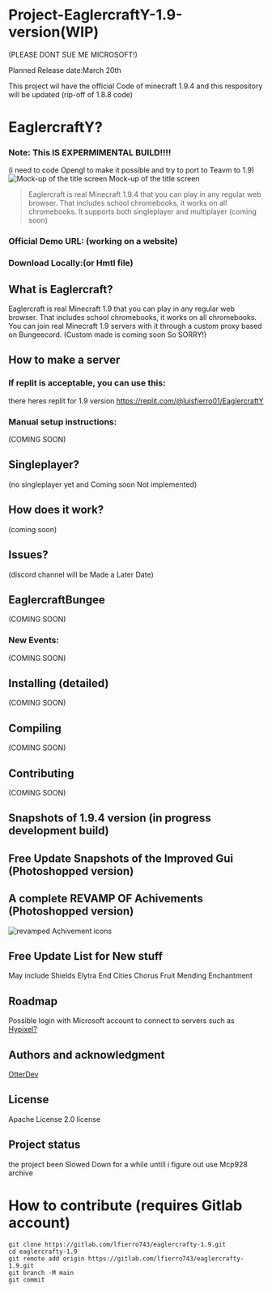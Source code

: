 # Project-EaglercraftY-1.9-version(WIP)
(PLEASE DONT SUE ME MICROSOFT!)

Planned Release date:March 20th

This project wil have the official Code of minecraft  1.9.4 and this respository will be updated
(rip-off of 1.8.8 code)
# EaglercraftY?

### Note: This IS EXPERMIMENTAL BUILD!!!!


(i need to code Opengl to make it possible and try to port to Teavm to 1.9)
![Mock-up of the title screen](https://user-images.githubusercontent.com/67106394/222327411-689dd5e5-01c3-4455-8072-19dc2c307094.jpg)
Mock-up of the title screen
>Eaglercraft is real Minecraft 1.9.4 that you can play in any regular web browser. That includes school chromebooks, it works on all chromebooks. It supports both singleplayer and multiplayer (coming soon)



### Official Demo URL: (working on a website)

### Download Locally:(or Hmtl file)

## What is Eaglercraft?
Eaglercraft is real Minecraft 1.9 that you can play in any regular web browser. That includes school chromebooks, it works on all chromebooks. You can join real Minecraft 1.9 servers with it through a custom proxy based on Bungeecord. (Custom made is coming soon So SORRY!)


## How to make a server

### If replit is acceptable, you can use this:
there heres replit for 1.9 version
https://replit.com/@luisfierro01/EaglercraftY


### Manual setup instructions:
(COMING SOON)


## Singleplayer?
(no singleplayer yet and Coming soon Not implemented)


## How does it work?
(coming soon)



## Issues?
(discord  channel will be Made a Later Date)

## EaglercraftBungee
(COMING SOON)




### New Events:
(COMING SOON)


## Installing (detailed)
(COMING SOON)


## Compiling
(COMING SOON)



## Contributing
(COMING SOON)








## Snapshots of 1.9.4 version (in progress development build)













## Free Update Snapshots of the Improved Gui (Photoshopped version)







## A complete REVAMP OF Achivements (Photoshopped version)
![revamped Achivement icons](https://user-images.githubusercontent.com/67106394/217616598-947f0622-48ab-4906-aca8-5817767c1785.jpg)


















## Free Update List for New stuff
May include
Shields
Elytra
End Cities
Chorus Fruit
Mending Enchantment


## Roadmap
Possible login with Microsoft account to connect to servers such as [Hypixel?](https://hypixel.net)


## Authors and acknowledgment
[OtterDev](https://gitlab.com/oand6034)

## License
Apache License 2.0 license 

## Project status
the project been Slowed Down for a while untill i figure out use Mcp928 archive

# How to contribute (requires Gitlab account)
```
git clone https://gitlab.com/lfierro743/eaglercrafty-1.9.git
cd eaglercrafty-1.9
git remote add origin https://gitlab.com/lfierro743/eaglercrafty-1.9.git
git branch -M main
git commit
```